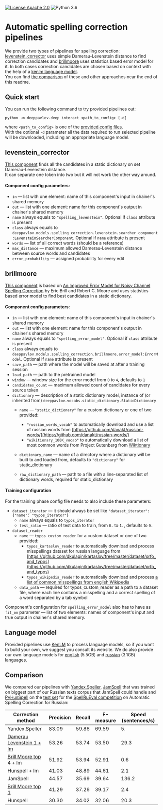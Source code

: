 [![License Apache 2.0](https://img.shields.io/badge/license-Apache%202.0-blue.svg)](/LICENSE.txt)
![Python 3.6](https://img.shields.io/badge/python-3.6-green.svg)

# Automatic spelling correction pipelines

We provide two types of pipelines for spelling correction: [levenstein_corrector](#levenstein_corrector)
 uses simple Damerau-Levenstein distance to find correction candidates and [brillmoore](#brillmoore)
 uses statistics based error model for it. In both cases correction candidates are chosen based on context
 with the help of a [kenlm language model](#language-model).  
You can find [the comparison](#comparison) of these and other approaches near the end of this readme.

## Quick start

You can run the following command to try provided pipelines out:

```
python -m deeppavlov.deep interact <path_to_config> [-d]
```

where `<path_to_config>` is one of the [provided config files](/deeppavlov/configs/spelling_correction).  
With the optional `-d` parameter all the data required to run selected pipeline will be downloaded, including
 an appropriate language model.


## levenstein_corrector

[This component](levenstein/searcher_component.py) finds all the candidates in a static dictionary
 on set Damerau-Levenstein distance.  
It can separate one token into two but it will not work the other way around.

#### Component config parameters:
* `in` — list with one element: name of this component's input in chainer's shared memory
* `out` — list with one element: name for this component's output in chainer's shared memory
* `name` always equals to `"spelling_levenstein"`. Optional if `class` attribute is present
* `class` always equals to `deeppavlov.models.spelling_correction.levenstein.searcher_component:LevensteinSearcherComponent`. Optional if `name` attribute is present
* `words` — list of all correct words (should be a reference)
* `max_distance` — maximum allowed Damerau-Levenstein distance between source words and candidates
* `error_probability` — assigned probability for every edit


## brillmoore

[This component](brillmoore/error_model.py) is based on
[An Improved Error Model for Noisy Channel Spelling Correction](http://www.aclweb.org/anthology/P00-1037)
by Eric Brill and Robert C. Moore and uses statistics based error model to find best candidates in a static dictionary.

#### Component config parameters:  
* `in` — list with one element: name of this component's input in chainer's shared memory
* `out` — list with one element: name for this component's output in chainer's shared memory
* `name` always equals to `"spelling_error_model"`. Optional if `class` attribute is present
* `class` always equals to `deeppavlov.models.spelling_correction.brillmoore.error_model:ErrorModel`. Optional if `name` attribute is present
* `save_path` — path where the model will be saved at after a training session
* `load_path` — path to the pretrained model
* `window` — window size for the error model from `0` to `4`, defaults to `1`
* `candidates_count` — maximum allowed count of candidates for every source token
* `dictionary` — description of a static dictionary model, instance of (or inherited from) `deeppavlov.vocabs.static_dictionary.StaticDictionary`
    * `name` — `"static_dictionary"` for a custom dictionary or one of two provided:
        * `"russian_words_vocab"` to automatically download and use a list of russian words from [https://github.com/danakt/russian-words/](https://github.com/danakt/russian-words/)  
        * `"wikitionary_100K_vocab"` to automatically download a list of most common words from Project Gutenberg from [Wiktionary](https://en.wiktionary.org/wiki/Wiktionary:Frequency_lists#Project_Gutenberg)
     
    * `dictionary_name` — name of a directory where a dictionary will be built to and loaded from, defaults to `"dictionary"` for static_dictionary
    * `raw_dictionary_path` — path to a file with a line-separated list of dictionary words, required for static_dictionary


#### Training configuration
For the training phase config file needs to also include these parameters:

* `dataset_iterator` — it should always be set like `"dataset_iterator": {"name": "typos_iterator"}`
    * `name` always equals to `typos_iterator`
    * `test_ratio` — ratio of test data to train, from `0.` to `1.`, defaults to `0.`
* `dataset_reader`
    * `name` — `typos_custom_reader` for a custom dataset or one of two provided:
        * `typos_kartaslov_reader` to automatically download and process misspellings dataset for russian language from
         [https://github.com/dkulagin/kartaslov/tree/master/dataset/orfo_and_typos](https://github.com/dkulagin/kartaslov/tree/master/dataset/orfo_and_typos)
        * `typos_wikipedia_reader` to automatically download and process
         [a list of common misspellings from english Wikipedia](https://en.wikipedia.org/wiki/Wikipedia:Lists_of_common_misspellings/For_machines)
    * `data_path` — required for typos_custom_reader as a path to a dataset file,
     where each line contains a misspelling and a correct spelling of a word separated by a tab symbol

Component's configuration for `spelling_error_model` also has to have as `fit_on` parameter — list of two elements:
 names of component's input and true output in chainer's shared memory.


## Language model

Provided pipelines use [KenLM](http://kheafield.com/code/kenlm/) to process language models, so if you want to build your own,
we suggest you consult its website. We do also provide our own language models for
[english](http://lnsigo.mipt.ru/export/lang_models/en_wiki_no_punkt.arpa.binary.gz) \(5.5GB\) and
[russian](http://lnsigo.mipt.ru/export/lang_models/ru_wiyalen_no_punkt.arpa.binary.gz) \(3.1GB\) languages.

## Comparison

We compared our pipelines with [Yandex.Speller](http://api.yandex.ru/speller/),
[JamSpell](https://github.com/bakwc/JamSpell) that was trained on biggest part of our Russian texts corpus that JamSpell could handle and [PyHunSpell](https://github.com/blatinier/pyhunspell)
on the [test set](http://www.dialog-21.ru/media/3838/test_sample_testset.txt)
for the [SpellRuEval competition](http://www.dialog-21.ru/en/evaluation/2016/spelling_correction/) on Automatic Spelling Correction for Russian:

| Correction method                                                                                | Precision | Recall | F-measure | Speed (sentences/s) |
|--------------------------------------------------------------------------------------------------|-----------|--------|-----------|---------------------|
| Yandex.Speller                                                                                   | 83.09     | 59.86  | 69.59     | 5.                  |
| [Damerau Levenstein 1 + lm](/deeppavlov/configs/spelling_correction/levenstein_corrector_ru.json)| 53.26     | 53.74  | 53.50     | 29.3                |
| [Brill Moore top 4 + lm](/deeppavlov/configs/spelling_correction/brillmoore_kartaslov_ru.json)   | 51.92     | 53.94  | 52.91     | 0.6                 |
| Hunspell + lm                                                                                    | 41.03     | 48.89  | 44.61     | 2.1                 |
| JamSpell                                                                                         | 44.57     | 35.69  | 39.64     | 136.2               |
| [Brill Moore top 1](/deeppavlov/configs/spelling_correction/brillmoore_kartaslov_ru_nolm.json)   | 41.29     | 37.26  | 39.17     | 2.4                 |
| Hunspell                                                                                         | 30.30     | 34.02  | 32.06     | 20.3                |
